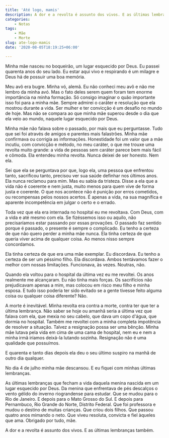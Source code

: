 ```yaml
---
title: 'Até logo, mamis'
description: A dor e a revolta é assunto dos vivos. E as últimas lembranças também.
categories:
    - Notas
tags:
    - Mãe
    - Morte
slug: ate-logo-mamis
date: '2020-08-05T18:19:25+06:00'

---
```


Minha mãe nasceu no boqueirão, um lugar esquecido por Deus. Eu passei quarenta anos do seu lado. Eu estar aqui vivo e respirando é um milagre e Deus há de possuir uma boa memória.

Meu avô era bugre. Minha vó, alemã. Eu não conheci meu avô e não me lembro da minha avó. Mas o fato deles serem quem foram tem enorme importância na minha formação. Só consigo imaginar o quão importante isso foi para a minha mãe. Sempre admirei o caráter e resolução que ela mostrou durante a vida. Ser mulher e ter convicção é um desafio no mundo de hoje. Mas não se compara ao que minha mãe superou desde o dia que ela veio ao mundo, naquele lugar esquecido por Deus.

Minha mãe não falava sobre o passado, por mais que eu perguntasse. Tudo que sei foi através de amigos e parentes mais falastrões. Minha mãe confirmava ou corrigia as informações. Honestidade foi um valor que a mãe incutiu, com convicção e método, no meu caráter, o que me trouxe uma revolta muito grande: a vida de pessoas sem caráter parece bem mais fácil e cômoda. Ela entendeu minha revolta. Nunca deixei de ser honesto. Nem ela.

Sei que ela se perguntava por que, logo ela, uma pessoa que enfrentou tanto, sacrificou tanto, precisou ver sua saúde definhar nos últimos anos. Ela nunca reclamou para mim. Mas eu sabia da tristeza. Disse a ela que a vida não é coerente e nem justa, muito menos para quem vive de forma justa e coerente. O que nos acontece não é punição por erros cometidos, ou recompensas pelos nossos acertos. É apenas a vida, na sua magnífica e aparente incompetência em julgar o certo e o errado.

Toda vez que ela era internada no hospital eu me revoltava. Com Deus, com a vida e até mesmo com ela. Se fizéssemos isso ou aquilo, não precisaríamos estar passando por essas provações. O passado faz sentido porque é passado, o presente é sempre o complicado. Eu tenho a certeza de que não quero perder a minha mãe nunca. Ela tinha certeza de que queria viver acima de qualquer coisa. Ao menos nisso sempre concordamos.

Ela tinha certeza de que era uma mãe exemplar. Eu discordava. Eu tenho a certeza de ser um péssimo filho. Ela discordava. Ambos tentávamos fazer o melhor com nossas limitações. Funcionava, às vezes. Noutras, não.

Quando ela voltou para o hospital da última vez eu me revoltei. Os anos realmente me alcançaram. Eu não tinha mais forças. Os sacrifícios não prejudicavam apenas a mim, mas colocou em risco meu filho e minha esposa. E tudo isso poderia ter sido evitado se a gente tivesse feito alguma coisa ou qualquer coisa diferente? Não.

A morte é inevitável. Minha revolta era contra a morte, contra ter que ter a última lembrança. Não saber se hoje ou amanhã seria a última vez que falava com ela, que mexia no seu cabelo, que dava um copo d'água, que dormia no hospital. Também me revoltei com a minha completa impotência de resolver a situação. Talvez a resignação possa ser uma bênção. Minha mãe lutava pela vida em cima de uma cama de hospital, nem eu e nem a minha irmã iríamos deixá-la lutando sozinha. Resignação não é uma qualidade que possuímos.

E quarenta e tanto dias depois ela deu o seu último suspiro na manhã de outro dia qualquer.

No dia 4 de julho minha mãe descansou. E eu fiquei com minhas últimas lembranças.

As últimas lembranças que fecham a vida daquela menina nascida em um lugar esquecido por Deus. Da menina que enfrentava de pés descalços o vento gélido do inverno riograndense para estudar. Que se mudou para o Rio de Janeiro. E depois para o Mato Grosso do Sul. E depois para Pernambuco, Rio Grande do Norte, Distrito Federal. Que foi professora e mudou o destino de muitas crianças. Que criou dois filhos. Que passou quatro anos mimando o neto. Que viveu resoluta, convicta e fiel àqueles que ama. Obrigado por tudo, mãe.

A dor e a revolta é assunto dos vivos. E as últimas lembranças também.

